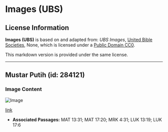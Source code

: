 # Images (UBS)

## License Information

**Images (UBS)** is based on and adapted from: _UBS Images_, [United Bible Societies](https://unitedbiblesocieties.org/), None, which is licensed under a [Public Domain CC0](https://creativecommons.org/public-domain/cc0/).

This markdown version is provided under the same license.



--------------------------------

## Mustar Putih (id: 284121)

### Image Content

![Image](https://cdn.aquifer.bible/aquifer-content/resources/Media/WEB-0662_white_mustard.jpg)

[link](https://cdn.aquifer.bible/aquifer-content/resources/Media/WEB-0662_white_mustard.jpg)

* **Associated Passages:** MAT 13:31; MAT 17:20; MRK 4:31; LUK 13:19; LUK 17:6

